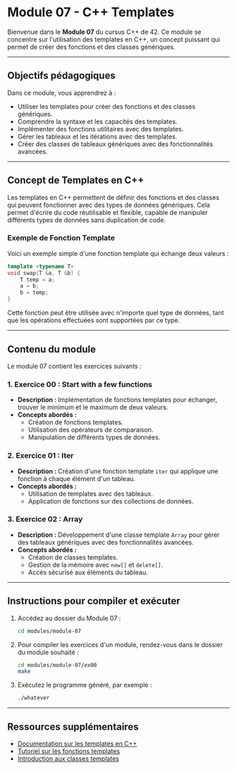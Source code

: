 # Module 07 - C++ Templates

Bienvenue dans le **Module 07** du cursus C++ de 42. Ce module se concentre sur l'utilisation des templates en C++, un concept puissant qui permet de créer des fonctions et des classes génériques.

---

## Objectifs pédagogiques

Dans ce module, vous apprendrez à :

- Utiliser les templates pour créer des fonctions et des classes génériques.
- Comprendre la syntaxe et les capacités des templates.
- Implémenter des fonctions utilitaires avec des templates.
- Gérer les tableaux et les itérations avec des templates.
- Créer des classes de tableaux génériques avec des fonctionnalités avancées.

---

## Concept de Templates en C++

Les templates en C++ permettent de définir des fonctions et des classes qui peuvent fonctionner avec des types de données génériques. Cela permet d'écrire du code réutilisable et flexible, capable de manipuler différents types de données sans duplication de code.

### Exemple de Fonction Template

Voici un exemple simple d'une fonction template qui échange deux valeurs :

```cpp
template <typename T>
void swap(T &a, T &b) {
    T temp = a;
    a = b;
    b = temp;
}
```
Cette fonction peut être utilisée avec n'importe quel type de données, tant que les opérations effectuées sont supportées par ce type.

---

## Contenu du module

Le module 07 contient les exercices suivants :

### 1. **Exercice 00 : Start with a few functions**
   - **Description :** Implémentation de fonctions templates pour échanger, trouver le minimum et le maximum de deux valeurs.
   - **Concepts abordés :**
     - Création de fonctions templates.
     - Utilisation des opérateurs de comparaison.
     - Manipulation de différents types de données.

### 2. **Exercice 01 : Iter**
   - **Description :** Création d'une fonction template `iter` qui applique une fonction à chaque élément d'un tableau.
   - **Concepts abordés :**
     - Utilisation de templates avec des tableaux.
     - Application de fonctions sur des collections de données.

### 3. **Exercice 02 : Array**
   - **Description :** Développement d'une classe template `Array` pour gérer des tableaux génériques avec des fonctionnalités avancées.
   - **Concepts abordés :**
     - Création de classes templates.
     - Gestion de la mémoire avec `new[]` et `delete[]`.
     - Accès sécurisé aux éléments du tableau.

---

## Instructions pour compiler et exécuter

1. Accédez au dossier du Module 07 :
   ```bash
   cd modules/module-07

2. Pour compiler les exercices d'un module, rendez-vous dans le dossier du module souhaité :
   ```bash
   cd modules/module-07/ex00
   make

3. Exécutez le programme généré, par exemple :
   ```bash
   ./whatever

---

## Ressources supplémentaires

- [Documentation sur les templates en C++](https://en.cppreference.com/w/cpp/language/templates)
- [Tutoriel sur les fonctions templates](https://www.learncpp.com/cpp-tutorial/function-templates/)
- [Introduction aux classes templates](https://www.learncpp.com/cpp-tutorial/class-templates/)